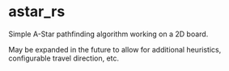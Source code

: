 # astar_rs
Simple A-Star pathfinding algorithm working on a 2D board.

May be expanded in the future to allow for additional heuristics, configurable travel direction, etc.
